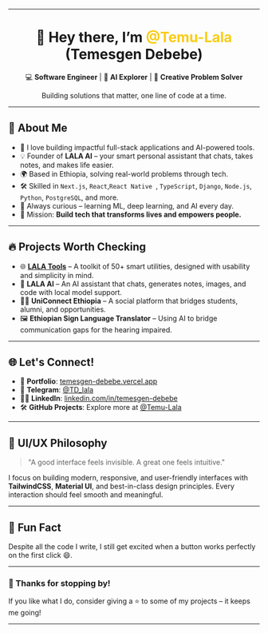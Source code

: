 
---

<h1 align="center">👋 Hey there, I’m <span style="color:#facc15;">@Temu-Lala</span> (Temesgen Debebe)</h1>

<p align="center">
  💻 <strong>Software Engineer</strong> | 🚀 <strong>AI Explorer</strong> | 🧠 <strong>Creative Problem Solver</strong>  
</p>

<p align="center">
  Building solutions that matter, one line of code at a time.  
</p>

---

## 🚀 About Me

* 🔭 I love building impactful full-stack applications and AI-powered tools.
* 💡 Founder of **LALA AI** – your smart personal assistant that chats, takes notes, and makes life easier.
* 🌍 Based in Ethiopia, solving real-world problems through tech.
* 🛠 Skilled in `Next.js`, `React`,`React Native `, `TypeScript`, `Django`, `Node.js`, `Python`, `PostgreSQL`, and more.
* 🧠 Always curious – learning ML, deep learning, and AI every day.
* 🎯 Mission: **Build tech that transforms lives and empowers people.**

---

## 🔥 Projects Worth Checking

* 🌐 **[LALA Tools](https://lalatools.vercel.app/)** – A toolkit of 50+ smart utilities, designed with usability and simplicity in mind.
* 🤖 **LALA AI** – An AI assistant that chats, generates notes, images, and code with local model support.
* 🧑‍🎓 **UniConnect Ethiopia** – A social platform that bridges students, alumni, and opportunities.
* 🖼️ **Ethiopian Sign Language Translator** – Using AI to bridge communication gaps for the hearing impaired.

---

## 🌐 Let's Connect!

* 🔗 **Portfolio**: [temesgen-debebe.vercel.app](https://temesgen-debebe.vercel.app)
* 💬 **Telegram**: [@TD\_lala](https://t.me/TD_lala)
* 🧑‍💼 **LinkedIn**: [linkedin.com/in/temesgen-debebe](https://linkedin.com/in/temesgen-debebe)
* 🛠 **GitHub Projects**: Explore more at [@Temu-Lala](https://github.com/Temu-Lala)

---

## 🎨 UI/UX Philosophy

> "A good interface feels invisible. A great one feels intuitive."

I focus on building modern, responsive, and user-friendly interfaces with **TailwindCSS**, **Material UI**, and best-in-class design principles. Every interaction should feel smooth and meaningful.

---

## 🧩 Fun Fact

Despite all the code I write, I still get excited when a button works perfectly on the first click 😄.

---

### 🙏 Thanks for stopping by!

If you like what I do, consider giving a ⭐️ to some of my projects – it keeps me going!

---
